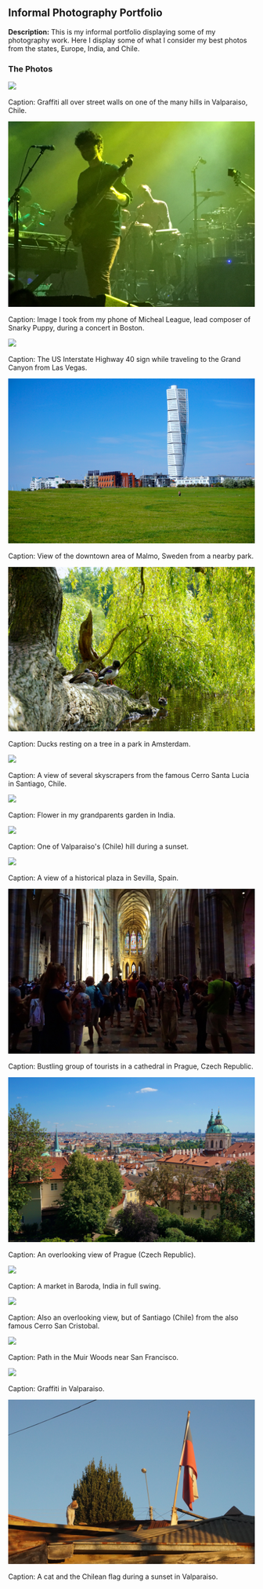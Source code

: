 ## Informal Photography Portfolio

**Description:** This is my informal portfolio displaying some of my photography work. 
Here I display some of what I consider my best photos from the states, Europe, India, and Chile. 

### The Photos

<img src="images/Image1.jpg?raw=true"/>

Caption: Graffiti all over street walls on one of the many hills in Valparaiso, Chile.

<img src="images/Image2.jpg?raw=true"/>

Caption: Image I took from my phone of Micheal League, lead composer of Snarky Puppy, 
during a concert in Boston.

<img src="images/Image3.jpg?raw=true"/>

Caption: The US Interstate Highway 40 sign while traveling to the Grand Canyon from Las Vegas.

<img src="images/Image4.jpg?raw=true"/>

Caption: View of the downtown area of Malmo, Sweden from a nearby park.

<img src="images/Image5.jpg?raw=true"/>

Caption: Ducks resting on a tree in a park in Amsterdam.

<img src="images/Image6.jpg?raw=true"/>

Caption: A view of several skyscrapers from the famous Cerro Santa Lucia in Santiago, Chile.

<img src="images/Image7.jpg?raw=true"/>

Caption: Flower in my grandparents garden in India.

<img src="images/Image8.jpg?raw=true"/>

Caption: One of Valparaiso's (Chile) hill during a sunset.

<img src="images/Image9.jpg?raw=true"/>

Caption: A view of a historical plaza in Sevilla, Spain.

<img src="images/Image10.jpg?raw=true"/>

Caption: Bustling group of tourists in a cathedral in Prague, Czech Republic.

<img src="images/Image11.jpg?raw=true"/>

Caption: An overlooking view of Prague (Czech Republic).

<img src="images/image16.jpg?raw=true"/>

Caption: A market in Baroda, India in full swing.

<img src="images/Image12.jpg?raw=true"/>

Caption: Also an overlooking view, but of Santiago (Chile) from the also famous Cerro San Cristobal.

<img src="images/Image13.jpg?raw=true"/>

Caption: Path in the Muir Woods near San Francisco.

<img src="images/Image14.jpg?raw=true"/>

Caption: Graffiti in Valparaiso.

<img src="images/Image15.jpg?raw=true"/>

Caption: A cat and the Chilean flag during a sunset in Valparaiso.
